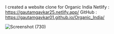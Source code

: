 I created a website clone for Organic India
 Netlify : https://gautamgavkar25.netlify.app/
 GitHub : https://gautamgavkar01.github.io/Organic_India/

![Screenshot (730)](https://github.com/user-attachments/assets/6acf769e-ea1b-4de2-ad0f-3a70ce1b171c)
